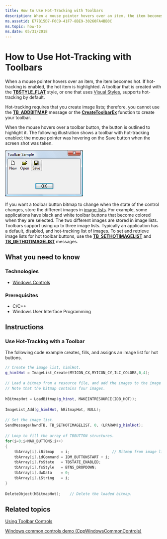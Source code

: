 ```yaml
---
title: How to Use Hot-Tracking with Toolbars
description: When a mouse pointer hovers over an item, the item becomes hot. If hot-tracking is enabled, the hot item is highlighted. A toolbar that is created with the TBSTYLE\_FLAT style, or one that uses Visual Styles, supports hot-tracking by default.
ms.assetid: E77B15D7-F0C9-41F7-8BE9-30260FA4BB0C
ms.topic: how-to
ms.date: 05/31/2018
---
```


# How to Use Hot-Tracking with Toolbars

When a mouse pointer hovers over an item, the item becomes hot. If hot-tracking is enabled, the hot item is highlighted. A toolbar that is created with the [**TBSTYLE\_FLAT**](toolbar-control-and-button-styles.md) style, or one that uses [Visual Styles](themes-overview.md), supports hot-tracking by default.

Hot-tracking requires that you create image lists; therefore, you cannot use the [**TB\_ADDBITMAP**](tb-addbitmap.md) message or the [**CreateToolbarEx**](/windows/desktop/api/Commctrl/nf-commctrl-createtoolbarex) function to create your toolbar.

When the mouse hovers over a toolbar button, the button is outlined to highlight it. The following illustration shows a toolbar with hot-tracking enabled; the mouse pointer was hovering on the Save button when the screen shot was taken.

![screen shot of a dialog box with a three-item toolbar; the selected icon is outlined](images/tb-withstyles.png)

If you want a toolbar button bitmap to change when the state of the control changes, store the different images in [image lists](image-lists.md). For example, some applications have black and white toolbar buttons that become colored when they are selected. The two different images are stored in image lists. Toolbars support using up to three image lists. Typically an application has a default, disabled, and hot-tracking list of images. To set and retrieve image lists for hot toolbar buttons, use the [**TB\_SETHOTIMAGELIST**](tb-sethotimagelist.md) and [**TB\_GETHOTIMAGELIST**](tb-gethotimagelist.md) messages.

## What you need to know

### Technologies

-   [Windows Controls](window-controls.md)

### Prerequisites

-   C/C++
-   Windows User Interface Programming

## Instructions

### Use Hot-Tracking with a Toolbar

The following code example creates, fills, and assigns an image list for hot buttons.


```C++
// Create the image list, himlHot.
g_himlHot = ImageList_Create(MYICON_CX,MYICON_CY,ILC_COLOR8,0,4);

// Load a bitmap from a resource file, and add the images to the image list.
// Note that the bitmap contains four images.

hBitmapHot = LoadBitmap(g_hinst, MAKEINTRESOURCE(IDB_HOT));

ImageList_Add(g_himlHot, hBitmapHot, NULL);
   
// Set the image list. 
SendMessage(hwndTB, TB_SETHOTIMAGELIST, 0, (LPARAM)g_himlHot);
   
// Loop to fill the array of TBBUTTON structures.  
for(i=0;i<MAX_BUTTONS;i++)
{
    tbArray[i].iBitmap   = i;                   // Bitmap from image list.
    tbArray[i].idCommand = IDM_BUTTONSTART + i;
    tbArray[i].fsState   = TBSTATE_ENABLED;
    tbArray[i].fsStyle   = BTNS_DROPDOWN;
    tbArray[i].dwData    = 0;
    tbArray[i].iString   = i;
}

DeleteObject(hBitmapHot);    // Delete the loaded bitmap.
```



## Related topics

<dl> <dt>

[Using Toolbar Controls](using-toolbar-controls.md)
</dt> <dt>

[Windows common controls demo (CppWindowsCommonControls)](https://github.com/microsoftarchive/msdn-code-gallery-microsoft/tree/master/OneCodeTeam/Windows%20common%20controls%20demo%20(CppWindowsCommonControls)/%5BC++%5D-Windows%20common%20controls%20demo%20(CppWindowsCommonControls)/C++/CppWindowsCommonControls)
</dt> </dl>

 

 




